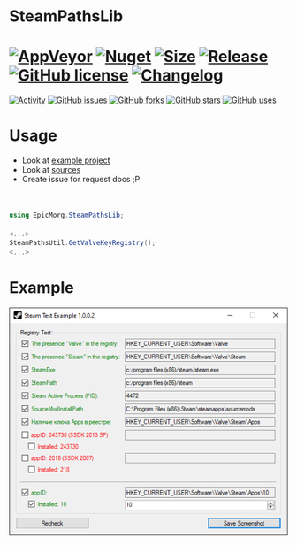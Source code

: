 # SteamPathsLib

# [![AppVeyor](https://img.shields.io/appveyor/ci/stamepicmorg/steampathslib?style=flat-square)](https://ci.appveyor.com/project/stamepicmorg/steampathslib) [![Nuget](https://img.shields.io/nuget/v/EpicMorg.SteamPathsLib?style=flat-square)](https://www.nuget.org/packages/EpicMorg.SteamPathsLib/) [![Size](https://img.shields.io/github/repo-size/EpicMorg/SteamPathsLib?label=size&style=flat-square)](https://github.com/EpicMorg/SteamPathsLib/archive/master.zip) [![Release](https://img.shields.io/github/v/release/EpicMorg/SteamPathsLib?style=flat-square)](https://github.com/EpicMorg/SteamPathsLib/releases) [![GitHub license](https://img.shields.io/github/license/EpicMorg/SteamPathsLib.svg?style=popout-square)](LICENSE.md) [![Changelog](https://img.shields.io/badge/Changelog-yellow.svg?style=popout-square)](CHANGELOG.md) 

[![Activity](https://img.shields.io/github/commit-activity/y/EpicMorg/SteamPathsLib?label=commits&style=flat-square)](https://github.com/EpicMorg/v/commits) [![GitHub issues](https://img.shields.io/github/issues/EpicMorg/SteamPathsLib.svg?style=popout-square)](https://github.com/EpicMorg/SteamPathsLib/issues) [![GitHub forks](https://img.shields.io/github/forks/EpicMorg/SteamPathsLib.svg?style=popout-square)](https://github.com/EpicMorg/SteamPathsLib/network) [![GitHub stars](https://img.shields.io/github/stars/EpicMorg/SteamPathsLib.svg?style=popout-square)](https://github.com/EpicMorg/SteamPathsLib/stargazers) [![GitHub uses](https://img.shields.io/sourcegraph/rrc/github.com/EpicMorg/SteamPathsLib?style=flat-square)](https://github.com/EpicMorg/SteamPathsLib/pulse)
 
# Usage

* Look at [example project](https://github.com/EpicMorg/SteamPathsLib/blob/master/src/SteamTest/FrmMain.cs)
* Look at [sources](https://github.com/EpicMorg/SteamPathsLib/blob/master/src/EpicMorg.SteamPathsLib/SteamPathsUtil.cs)
* Create issue for request docs ;P

``` csharp


using EpicMorg.SteamPathsLib;

<...>
SteamPathsUtil.GetValveKeyRegistry();
<...>


```

# Example

![Example](https://raw.githubusercontent.com/EpicMorg/SteamPathsLib/master/SteamTest.Png)
